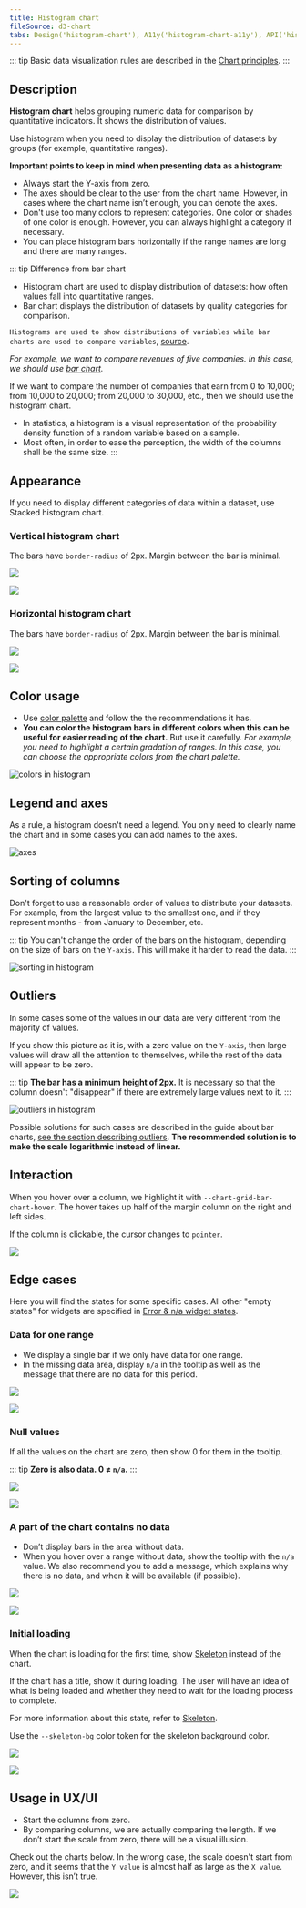 ```yaml
---
title: Histogram chart
fileSource: d3-chart
tabs: Design('histogram-chart'), A11y('histogram-chart-a11y'), API('histogram-chart-api'), Changelog('d3-chart-changelog')
---
```


::: tip
Basic data visualization rules are described in the [Chart principles](/data-display/d3-chart/d3-chart).
:::

## Description

**Histogram chart** helps grouping numeric data for comparison by quantitative indicators. It shows the distribution of values.

Use histogram when you need to display the distribution of datasets by groups (for example, quantitative ranges).

**Important points to keep in mind when presenting data as a histogram:**

- Always start the Y-axis from zero.
- The axes should be clear to the user from the chart name. However, in cases where the chart name isn’t enough, you can denote the axes.
- Don't use too many colors to represent categories. One color or shades of one color is enough. However, you can always highlight a category if necessary.
- You can place histogram bars horizontally if the range names are long and there are many ranges.

::: tip
Difference from bar chart

- Histogram chart are used to display distribution of datasets: how often values fall into quantitative ranges.
- Bar chart displays the distribution of datasets by quality categories for comparison.

`Histograms are used to show distributions of variables while bar charts are used to compare variables`, [source](https://www.forbes.com/sites/naomirobbins/2012/01/04/a-histogram-is-not-a-bar-chart/#93b29b6d775f).

_For example, we want to compare revenues of five companies. In this case, we should use [bar chart](/data-display/bar-chart/bar-chart)._

If we want to compare the number of companies that earn from 0 to 10,000; from 10,000 to 20,000; from 20,000 to 30,000, etc., then we should use the histogram chart.

- In statistics, a histogram is a visual representation of the probability density function of a random variable based on a sample.
- Most often, in order to ease the perception, the width of the columns shall be the same size.
:::

## Appearance

If you need to display different categories of data within a dataset, use Stacked histogram chart.

### Vertical histogram chart

The bars have `border-radius` of 2px. Margin between the bar is minimal.

![](static/histogram.png)

![](static/histogram-stack.png)

### Horizontal histogram chart

The bars have `border-radius` of 2px. Margin between the bar is minimal.

![](static/histogram-horizontal.png)

![](static/histogram-horizontal-stack.png)

## Color usage

- Use [color palette](/data-display/color-palette/color-palette) and follow the the recommendations it has.
- **You can color the histogram bars in different colors when this can be useful for easier reading of the chart.** But use it carefully. _For example, you need to highlight a certain gradation of ranges. In this case, you can choose the appropriate colors from the chart palette._

![colors in histogram](static/color-yes-no.png)

## Legend and axes

As a rule, a histogram doesn't need a legend. You only need to clearly name the chart and in some cases you can add names to the axes.

![axes](static/axes.png)

## Sorting of columns

Don't forget to use a reasonable order of values to distribute your datasets. For example, from the largest value to the smallest one, and if they represent months - from January to December, etc.

::: tip
You can't change the order of the bars on the histogram, depending on the size of bars on the `Y-axis`. This will make it harder to read the data.
:::

![sorting in histogram](static/sort-yes-no.png)

## Outliers

In some cases some of the values in our data are very different from the majority of values.

If you show this picture as it is, with a zero value on the `Y-axis`, then large values will draw all the attention to themselves, while the rest of the data will appear to be zero.

::: tip
**The bar has a minimum height of 2px.** It is necessary so that the column doesn't "disappear" if there are extremely large values next to it.
:::

![outliers in histogram](static/outliers.png)

Possible solutions for such cases are described in the guide about bar charts, [see the section describing outliers](/data-display/bar-chart/bar-chart). **The recommended solution is to make the scale logarithmic instead of linear.**

## Interaction

When you hover over a column, we highlight it with `--chart-grid-bar-chart-hover`. The hover takes up half of the margin column on the right and left sides.

If the column is clickable, the cursor changes to `pointer`.

![](static/histogram.png)

## Edge cases

Here you will find the states for some specific cases. All other "empty states" for widgets are specified in [Error & n/a widget states](/components/widget-empty/widget-empty).

### Data for one range

- We display a single bar if we only have data for one range.
- In the missing data area, display `n/a` in the tooltip as well as the message that there are no data for this period.

![](static/na.png)

![](static/no-more-histogram-chart.png)

### Null values

If all the values on the chart are zero, then show 0 for them in the tooltip.

::: tip
**Zero is also data. 0 ≠ `n/a`.**
:::

![](static/null-histogram-chart.png)

![](static/null-horizontal.png)

### A part of the chart contains no data

- Don’t display bars in the area without data.
- When you hover over a range without data, show the tooltip with the `n/a` value. We also recommend you to add a message, which explains why there is no data, and when it will be available (if possible).

![](static/histogram-partially.png)

![](static/hor-partially.png)

### Initial loading

When the chart is loading for the first time, show [Skeleton](/components/skeleton/skeleton) instead of the chart.

If the chart has a title, show it during loading. The user will have an idea of what is being loaded and whether they need to wait for the loading process to complete.

For more information about this state, refer to [Skeleton](/components/skeleton/skeleton).

Use the `--skeleton-bg` color token for the skeleton background color.

![](static/vert-skeleton.png)

![](static/hor-skeleton.png)

## Usage in UX/UI

- Start the columns from zero.
- By comparing columns, we are actually comparing the length. If we don’t start the scale from zero, there will be a visual illusion.

Check out the charts below. In the wrong case, the scale doesn't start from zero, and it seems that the `Y value` is almost half as large as the `X value`. However, this isn’t true.

![](static/deception-yes-no.png)

